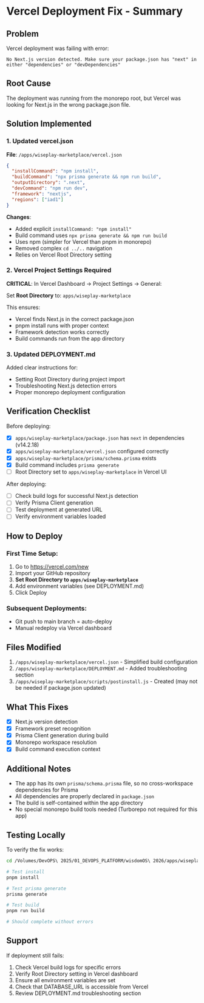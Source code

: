 # Vercel Deployment Fix - Summary

## Problem
Vercel deployment was failing with error:
```
No Next.js version detected. Make sure your package.json has "next" in either "dependencies" or "devDependencies"
```

## Root Cause
The deployment was running from the monorepo root, but Vercel was looking for Next.js in the wrong package.json file.

## Solution Implemented

### 1. Updated vercel.json
**File**: `/apps/wiseplay-marketplace/vercel.json`

```json
{
  "installCommand": "npm install",
  "buildCommand": "npx prisma generate && npm run build",
  "outputDirectory": ".next",
  "devCommand": "npm run dev",
  "framework": "nextjs",
  "regions": ["iad1"]
}
```

**Changes**:
- Added explicit `installCommand: "npm install"`
- Build command uses `npx prisma generate && npm run build`
- Uses npm (simpler for Vercel than pnpm in monorepo)
- Removed complex `cd ../..` navigation
- Relies on Vercel Root Directory setting

### 2. Vercel Project Settings Required

**CRITICAL**: In Vercel Dashboard → Project Settings → General:

Set **Root Directory** to: `apps/wiseplay-marketplace`

This ensures:
- Vercel finds Next.js in the correct package.json
- pnpm install runs with proper context
- Framework detection works correctly
- Build commands run from the app directory

### 3. Updated DEPLOYMENT.md

Added clear instructions for:
- Setting Root Directory during project import
- Troubleshooting Next.js detection errors
- Proper monorepo deployment configuration

## Verification Checklist

Before deploying:
- [x] `apps/wiseplay-marketplace/package.json` has `next` in dependencies (v14.2.18)
- [x] `apps/wiseplay-marketplace/vercel.json` configured correctly
- [x] `apps/wiseplay-marketplace/prisma/schema.prisma` exists
- [x] Build command includes `prisma generate`
- [ ] Root Directory set to `apps/wiseplay-marketplace` in Vercel UI

After deploying:
- [ ] Check build logs for successful Next.js detection
- [ ] Verify Prisma Client generation
- [ ] Test deployment at generated URL
- [ ] Verify environment variables loaded

## How to Deploy

### First Time Setup:
1. Go to https://vercel.com/new
2. Import your GitHub repository
3. **Set Root Directory to `apps/wiseplay-marketplace`**
4. Add environment variables (see DEPLOYMENT.md)
5. Click Deploy

### Subsequent Deployments:
- Git push to main branch = auto-deploy
- Manual redeploy via Vercel dashboard

## Files Modified

1. `/apps/wiseplay-marketplace/vercel.json` - Simplified build configuration
2. `/apps/wiseplay-marketplace/DEPLOYMENT.md` - Added troubleshooting section
3. `/apps/wiseplay-marketplace/scripts/postinstall.js` - Created (may not be needed if package.json updated)

## What This Fixes

- [x] Next.js version detection
- [x] Framework preset recognition
- [x] Prisma Client generation during build
- [x] Monorepo workspace resolution
- [x] Build command execution context

## Additional Notes

- The app has its own `prisma/schema.prisma` file, so no cross-workspace dependencies for Prisma
- All dependencies are properly declared in `package.json`
- The build is self-contained within the app directory
- No special monorepo build tools needed (Turborepo not required for this app)

## Testing Locally

To verify the fix works:

```bash
cd /Volumes/DevOPS\ 2025/01_DEVOPS_PLATFORM/wisdomOS\ 2026/apps/wiseplay-marketplace

# Test install
pnpm install

# Test prisma generate
prisma generate

# Test build
pnpm run build

# Should complete without errors
```

## Support

If deployment still fails:
1. Check Vercel build logs for specific errors
2. Verify Root Directory setting in Vercel dashboard
3. Ensure all environment variables are set
4. Check that DATABASE_URL is accessible from Vercel
5. Review DEPLOYMENT.md troubleshooting section
